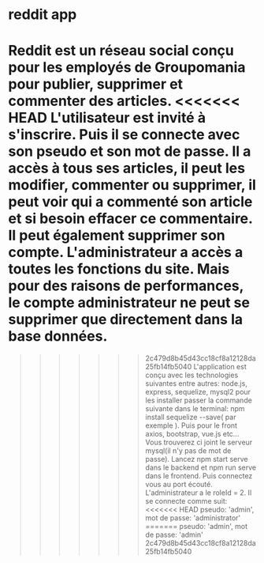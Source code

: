 # reddit app

Reddit est un réseau social conçu pour les employés de Groupomania pour publier, supprimer et commenter des articles.
<<<<<<< HEAD
L'utilisateur est invité à s'inscrire. Puis il se connecte avec son pseudo et son mot de passe. Il a accès à tous ses articles, il peut les modifier, commenter ou supprimer, il peut voir qui a commenté son article et si besoin effacer ce commentaire. Il peut également supprimer son compte.
L'administrateur a accès a toutes les fonctions du site. Mais pour des raisons de performances, le compte administrateur ne peut se supprimer que directement dans la base données.
=======
>>>>>>> 2c479d8b45d43cc18cf8a12128da25fb14fb5040
L'application est conçu avec les technologies suivantes entre autres:
node.js, express, sequelize, mysql2
pour les installer passer la commande suivante dans le terminal: npm install sequelize --save( par exemple ). Puis pour le front axios, bootstrap, vue.js etc...
Vous trouverez ci joint le serveur mysql(il n'y pas de mot de passe).
Lancez npm start serve dans le backend et npm run serve dans le frontend. Puis connectez vous au port écouté.
L'administrateur a le roleId = 2. Il se connecte comme suit:
<<<<<<< HEAD
pseudo: 'admin', mot de passe: 'administrator'
=======
pseudo: 'admin', mot de passe: 'admin'
>>>>>>> 2c479d8b45d43cc18cf8a12128da25fb14fb5040
